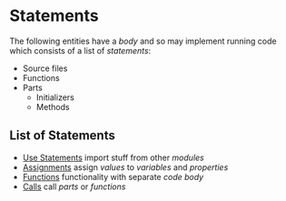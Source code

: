 # Statements

The following entities have a *body* and so may implement running code which consists of a list of *statements*:

* Source files
* Functions
* Parts
  * Initializers
  * Methods

## List of Statements

* [Use Statements](use_statement.md) import stuff from other *modules*
* [Assignments](assignment.md) assign *values* to *variables* and *properties*
* [Functions](function.md) functionality with separate *code body*
* [Calls](call.md) call *parts* or *functions*
